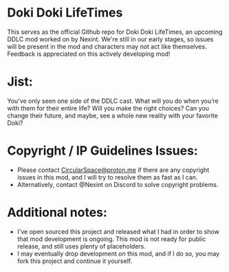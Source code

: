 # Doki Doki LifeTimes

This serves as the official Github repo for Doki Doki LifeTimes, an upcoming DDLC mod worked on by Nexint. We're still in our early stages, so issues will be present in the mod and characters may not act like themselves. Feedback is appreciated on this actively developing mod!

# Jist:

You’ve only seen one side of the DDLC cast. What will you do when you’re with them for their entire life? Will you make the right choices? Can you change their future, and maybe, see a whole new reality with your favorite Doki?

# Copyright / IP Guidelines Issues:
- Please contact CircularSpace@proton.me if there are any copyright issues in this mod, and I will try to resolve them as fast as I can.
- Alternatively, contact @Nexint on Discord to solve copyright problems.

# Additional notes:
- I've open sourced this project and released what I had in order to show that mod development is ongoing. This mod is not ready for public release, and still uses plenty of placeholders.
- I may eventually drop development on this mod, and if I do so, you may fork this project and continue it yourself.